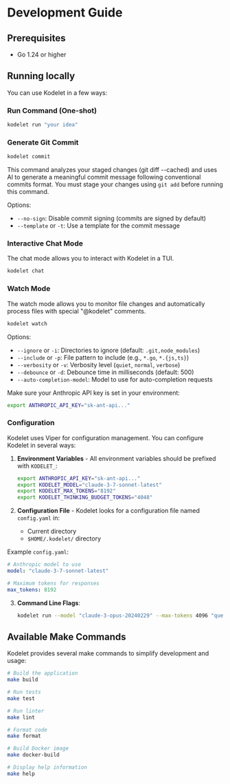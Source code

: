 # Development Guide

## Prerequisites

- Go 1.24 or higher

## Running locally

You can use Kodelet in a few ways:

### Run Command (One-shot)

```bash
kodelet run "your idea"
```

### Generate Git Commit

```bash
kodelet commit
```

This command analyzes your staged changes (git diff --cached) and uses AI to generate a meaningful commit message following conventional commits format. You must stage your changes using `git add` before running this command.

Options:
- `--no-sign`: Disable commit signing (commits are signed by default)
- `--template` or `-t`: Use a template for the commit message

### Interactive Chat Mode

The chat mode allows you to interact with Kodelet in a TUI.

```bash
kodelet chat
```

### Watch Mode

The watch mode allows you to monitor file changes and automatically process files with special "@kodelet" comments.

```bash
kodelet watch
```
Options:
- `--ignore` or `-i`: Directories to ignore (default: `.git,node_modules`)
- `--include` or `-p`: File pattern to include (e.g., `*.go`, `*.{js,ts}`)
- `--verbosity` or `-v`: Verbosity level (`quiet`, `normal`, `verbose`)
- `--debounce` or `-d`: Debounce time in milliseconds (default: 500)
- `--auto-completion-model`: Model to use for auto-completion requests

Make sure your Anthropic API key is set in your environment:

```bash
export ANTHROPIC_API_KEY="sk-ant-api..."
```

### Configuration

Kodelet uses Viper for configuration management. You can configure Kodelet in several ways:

1. **Environment Variables** - All environment variables should be prefixed with `KODELET_`:
   ```bash
   export ANTHROPIC_API_KEY="sk-ant-api..."
   export KODELET_MODEL="claude-3-7-sonnet-latest"
   export KODELET_MAX_TOKENS="8192"
   export KODELET_THINKING_BUDGET_TOKENS="4048"
   ```

2. **Configuration File** - Kodelet looks for a configuration file named `config.yaml` in:
   - Current directory
   - `$HOME/.kodelet/` directory

Example `config.yaml`:
```yaml
# Anthropic model to use
model: "claude-3-7-sonnet-latest"

# Maximum tokens for responses
max_tokens: 8192
```

3. **Command Line Flags**:
   ```bash
   kodelet run --model "claude-3-opus-20240229" --max-tokens 4096 "query"
   ```

## Available Make Commands

Kodelet provides several make commands to simplify development and usage:

```bash
# Build the application
make build

# Run tests
make test

# Run linter
make lint

# Format code
make format

# Build Docker image
make docker-build

# Display help information
make help
```
